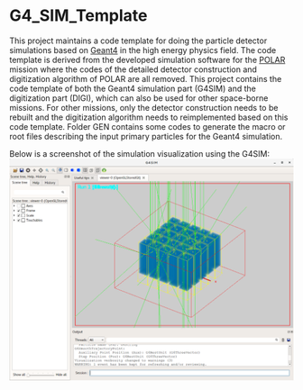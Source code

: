 # G4_SIM_Template

This project maintains a code template for doing the particle detector simulations based on [Geant4](http://geant4.web.cern.ch/) in the high energy physics field. The code template is derived from the developed simulation software for the [POLAR](http://isdc.unige.ch/polar/) mission where the codes of the detailed detector construction and digitization algorithm of POLAR are all removed. This project contains the code template of both the Geant4 simulation part (G4SIM) and the digitization part (DIGI), which can also be used for other space-borne missions. For other missions, only the detector construction needs to be rebuilt and the digitization algorithm needs to reimplemented based on this code template. Folder GEN contains some codes to generate the macro or root files describing the input primary particles for the Geant4 simulation.

Below is a screenshot of the simulation visualization using the G4SIM:
![vis](vis.png)
